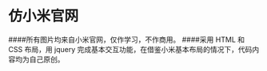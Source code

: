 # 仿小米官网
####所有图片均来自小米官网，仅作学习，不作商用。
####采用 HTML 和 CSS 布局，用 jquery 完成基本交互功能，在借鉴小米基本布局的情况下，代码内容均为自己原创。
